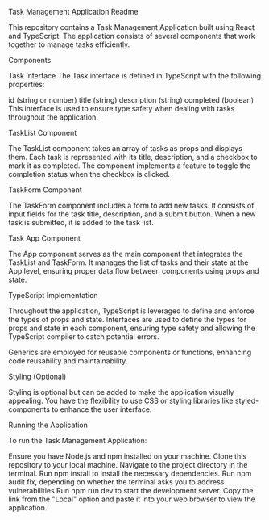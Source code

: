 Task Management Application Readme

This repository contains a Task Management Application built using React and TypeScript. The application consists of several components that work together to manage tasks efficiently.

Components

Task Interface
The Task interface is defined in TypeScript with the following properties:

id (string or number)
title (string)
description (string)
completed (boolean)
This interface is used to ensure type safety when dealing with tasks throughout the application.

TaskList Component

The TaskList component takes an array of tasks as props and displays them. Each task is represented with its title, description, and a checkbox to mark it as completed. The component implements a feature to toggle the completion status when the checkbox is clicked.

TaskForm Component

The TaskForm component includes a form to add new tasks. It consists of input fields for the task title, description, and a submit button. When a new task is submitted, it is added to the task list.

Task App Component

The App component serves as the main component that integrates the TaskList and TaskForm. It manages the list of tasks and their state at the App level, ensuring proper data flow between components using props and state.

TypeScript Implementation

Throughout the application, TypeScript is leveraged to define and enforce the types of props and state. Interfaces are used to define the types for props and state in each component, ensuring type safety and allowing the TypeScript compiler to catch potential errors.

Generics are employed for reusable components or functions, enhancing code reusability and maintainability.

Styling (Optional)

Styling is optional but can be added to make the application visually appealing. You have the flexibility to use CSS or styling libraries like styled-components to enhance the user interface.

Running the Application

To run the Task Management Application:

Ensure you have Node.js and npm installed on your machine.
Clone this repository to your local machine.
Navigate to the project directory in the terminal.
Run npm install to install the necessary dependencies.
Run npm audit fix, depending on whether the terminal asks you to address vulnerabilities
Run npm run dev to start the development server.
Copy the link from the "Local" option and paste it into your web browser to view the application.
